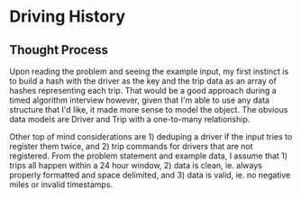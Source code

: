 # Driving History

## Thought Process
Upon reading the problem and seeing the example input, my first instinct is to build a hash with the driver as the key and the trip data as an array of hashes representing each trip. That would be a good approach during a timed algorithm interview however, given that I'm able to use any data structure that I'd like, it made more sense to model the object. The obvious data models are Driver and Trip with a one-to-many relationship.

Other top of mind considerations are 1) deduping a driver if the input tries to register them twice, and 2) trip commands for drivers that are not registered. From the problem statement and example data, I assume that 1) trips all happen within a 24 hour window, 2) data is clean, ie. always properly formatted and space delimited, and 3) data is valid, ie. no negative miles or invalid timestamps.
